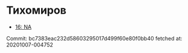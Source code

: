 # Тихомиров
- [16: NA](16.md)

Commit: bc7383eac232d58603295017d499f60e80f0bb40
 fetched at: 20201007-004752
